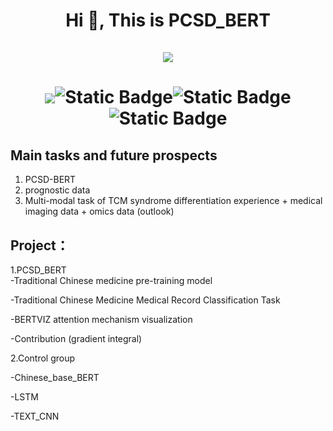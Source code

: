 <h1 align="center">Hi 👋, This is PCSD_BERT<br><br> <img src="https://komarev.com/ghpvc/?username=wangzaimieyoutou&style=for-the-badge">
  <h1 align="center"><image src="https://img.shields.io/badge/modle-PCSD_BERT-blue"><img alt="Static Badge" src="https://img.shields.io/badge/jupyter-blue?logoColor=%E9%BB%84%E8%89%B2"><img alt="Static Badge" src="https://img.shields.io/badge/python==3.12-blue?logoColor=%E9%BB%84%E8%89%B2"><img alt="Static Badge" src="https://img.shields.io/badge/transformers%3D%3D4.5-blue?logoColor=%E9%BB%84%E8%89%B2">
</h1>
    
## Main tasks and future prospects
1. PCSD-BERT
2. prognostic data
3. Multi-modal task of TCM syndrome differentiation experience + medical imaging data + omics data (outlook)

## Project：

1.PCSD_BERT   
  -Traditional Chinese medicine pre-training model
  
  -Traditional Chinese Medicine Medical Record Classification Task
  
   -BERTVIZ attention mechanism visualization
   
   -Contribution (gradient integral)
   
2.Control group

  -Chinese_base_BERT
  
  -LSTM
  
  -TEXT_CNN
